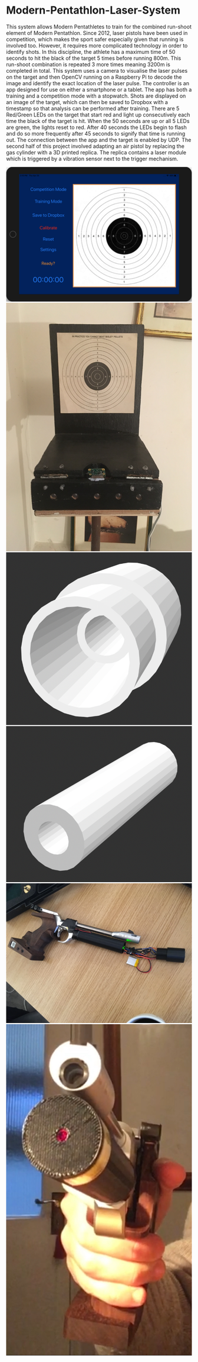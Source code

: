 # Modern-Pentathlon-Laser-System

This system allows Modern Pentathletes to train for the combined run-shoot element of Modern Pentathlon. Since 2012, laser pistols have been used in competition, which makes the sport safer especially given that running is involved too. However, it requires more complicated technology in order to identify shots. In this discipline, the athlete has a maximum time of 50 seconds to hit the black of the target 5 times before running 800m. This run-shoot combination is repeated 3 more times meaning 3200m is completed in total. This system uses a camera to visualise the laser pulses on the target and then OpenCV running on a Raspberry Pi to decode the image and identify the exact location of the laser pulse. The controller is an app designed for use on either a smartphone or a tablet. The app has both a training and a competition mode with a stopwatch. Shots are displayed on an image of the target, which can then be saved to Dropbox with a timestamp so that analysis can be performed after training. There are 5 Red/Green LEDs on the target that start red and light up consecutively each time the black of the target is hit. When the 50 seconds are up or all 5 LEDs are green, the lights reset to red. After 40 seconds the LEDs begin to flash and do so more frequently after 45 seconds to signify that time is running out. The connection between the app and the target is enabled by UDP.
The second half of this project involved adapting an air pistol by replacing the gas cylinder with a 3D printed replica. The replica contains a laser module which is triggered by a vibration sensor next to the trigger mechanism.

<img src="LaserSystemApp.png">
<img src="TargetDesign.JPG">
<img src="LaserSystemCylinder1.png">
<img src="LaserSystemCylinder2.png">
<img src="LaserSystemBarrel.JPG">
<img src="LaserSystemGun.jpeg">
